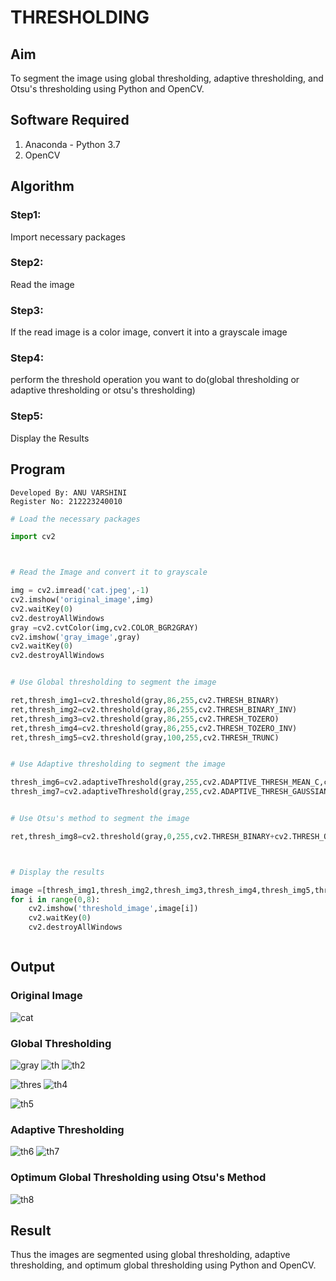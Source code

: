# THRESHOLDING
## Aim
To segment the image using global thresholding, adaptive thresholding, and Otsu's thresholding using Python and OpenCV.

## Software Required
1. Anaconda - Python 3.7
2. OpenCV

## Algorithm

### Step1:
Import necessary packages

### Step2:
Read the image

### Step3:
If the read image is a color image, convert it into a grayscale image

### Step4:
perform the threshold operation you want to do(global thresholding or adaptive thresholding or otsu's 
thresholding)

### Step5:
Display the Results


## Program
```
Developed By: ANU VARSHINI
Register No: 212223240010
```
```python
# Load the necessary packages

import cv2



# Read the Image and convert it to grayscale

img = cv2.imread('cat.jpeg',-1)
cv2.imshow('original_image',img)
cv2.waitKey(0)
cv2.destroyAllWindows
gray =cv2.cvtColor(img,cv2.COLOR_BGR2GRAY)
cv2.imshow('gray_image',gray)
cv2.waitKey(0)
cv2.destroyAllWindows


# Use Global thresholding to segment the image

ret,thresh_img1=cv2.threshold(gray,86,255,cv2.THRESH_BINARY)
ret,thresh_img2=cv2.threshold(gray,86,255,cv2.THRESH_BINARY_INV)
ret,thresh_img3=cv2.threshold(gray,86,255,cv2.THRESH_TOZERO)
ret,thresh_img4=cv2.threshold(gray,86,255,cv2.THRESH_TOZERO_INV)
ret,thresh_img5=cv2.threshold(gray,100,255,cv2.THRESH_TRUNC)


# Use Adaptive thresholding to segment the image

thresh_img6=cv2.adaptiveThreshold(gray,255,cv2.ADAPTIVE_THRESH_MEAN_C,cv2.THRESH_BINARY,11,2)
thresh_img7=cv2.adaptiveThreshold(gray,255,cv2.ADAPTIVE_THRESH_GAUSSIAN_C,cv2.THRESH_BINARY,11,2)


# Use Otsu's method to segment the image 

ret,thresh_img8=cv2.threshold(gray,0,255,cv2.THRESH_BINARY+cv2.THRESH_OTSU)



# Display the results

image =[thresh_img1,thresh_img2,thresh_img3,thresh_img4,thresh_img5,thresh_img6,thresh_img7,thresh_img8]
for i in range(0,8):
    cv2.imshow('threshold_image',image[i])
    cv2.waitKey(0)
    cv2.destroyAllWindows



```
## Output

### Original Image
![cat](https://github.com/JEEVAABI/THRESHOLDING/assets/93427098/d44da6eb-514b-4e70-9d92-0b7d2afd6440)


### Global Thresholding
![gray](https://github.com/JEEVAABI/THRESHOLDING/assets/93427098/db29fe08-9984-41a6-8607-cbee9c62e658)
![th](https://github.com/JEEVAABI/THRESHOLDING/assets/93427098/c90055a5-652f-48b2-a508-3c21de9d3200)
![th2](https://github.com/JEEVAABI/THRESHOLDING/assets/93427098/50bc9f0d-7e92-4594-98b7-2774346ff021)

![thres](https://github.com/JEEVAABI/THRESHOLDING/assets/93427098/6e305238-b148-40b4-b598-720d50d25217)
![th4](https://github.com/JEEVAABI/THRESHOLDING/assets/93427098/9b4e480a-c6be-4fe0-a81a-b8b5012095fd)

![th5](https://github.com/JEEVAABI/THRESHOLDING/assets/93427098/00ff5bef-3ad3-4a50-8835-583623641bb0)



### Adaptive Thresholding
![th6](https://github.com/JEEVAABI/THRESHOLDING/assets/93427098/799611cc-5ef7-455b-ae3e-88cbdc9201b8)
![th7](https://github.com/JEEVAABI/THRESHOLDING/assets/93427098/65b7171a-c86d-45a3-8903-8f5b707cc91b)




### Optimum Global Thresholding using Otsu's Method
![th8](https://github.com/JEEVAABI/THRESHOLDING/assets/93427098/93bb0472-6357-4dba-a60d-a82c7ea4d60b)



## Result
Thus the images are segmented using global thresholding, adaptive thresholding, and optimum global thresholding using Python and OpenCV.


